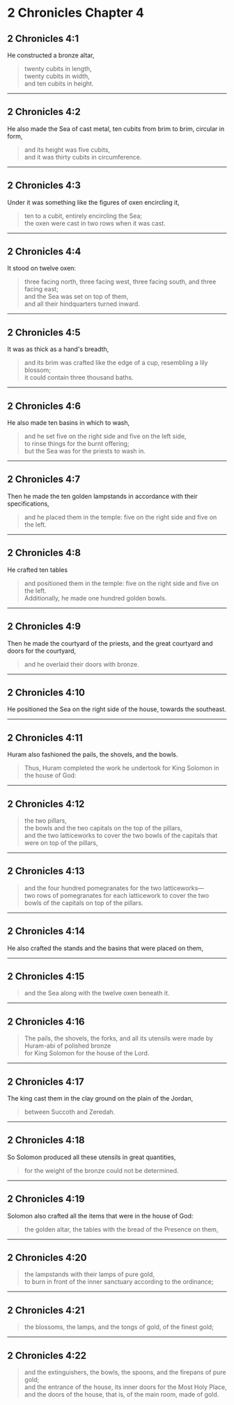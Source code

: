 # 2 Chronicles Chapter 4

## 2 Chronicles 4:1

He constructed a bronze altar,

> twenty cubits in length,  
> twenty cubits in width,  
> and ten cubits in height.

---

## 2 Chronicles 4:2

He also made the Sea of cast metal, ten cubits from brim to brim, circular in form,

> and its height was five cubits,  
> and it was thirty cubits in circumference.

---

## 2 Chronicles 4:3

Under it was something like the figures of oxen encircling it,

> ten to a cubit, entirely encircling the Sea;  
> the oxen were cast in two rows when it was cast.

---

## 2 Chronicles 4:4

It stood on twelve oxen:

> three facing north, three facing west, three facing south, and three facing east;  
> and the Sea was set on top of them,  
> and all their hindquarters turned inward.

---

## 2 Chronicles 4:5

It was as thick as a hand's breadth,

> and its brim was crafted like the edge of a cup, resembling a lily blossom;  
> it could contain three thousand baths.

---

## 2 Chronicles 4:6

He also made ten basins in which to wash,

> and he set five on the right side and five on the left side,  
> to rinse things for the burnt offering;  
> but the Sea was for the priests to wash in.

---

## 2 Chronicles 4:7

Then he made the ten golden lampstands in accordance with their specifications,

> and he placed them in the temple: five on the right side and five on the left.

---

## 2 Chronicles 4:8

He crafted ten tables

> and positioned them in the temple: five on the right side and five on the left.  
> Additionally, he made one hundred golden bowls.

---

## 2 Chronicles 4:9

Then he made the courtyard of the priests, and the great courtyard and doors for the courtyard,

> and he overlaid their doors with bronze.

---

## 2 Chronicles 4:10

He positioned the Sea on the right side of the house, towards the southeast.

---

## 2 Chronicles 4:11

Huram also fashioned the pails, the shovels, and the bowls.

> Thus, Huram completed the work he undertook for King Solomon in the house of God:

---

## 2 Chronicles 4:12

> the two pillars,  
> the bowls and the two capitals on the top of the pillars,  
> and the two latticeworks to cover the two bowls of the capitals that were on top of the pillars,

---

## 2 Chronicles 4:13

> and the four hundred pomegranates for the two latticeworks—  
> two rows of pomegranates for each latticework to cover the two bowls of the capitals on top of the pillars.

---

## 2 Chronicles 4:14

He also crafted the stands and the basins that were placed on them,

---

## 2 Chronicles 4:15

> and the Sea along with the twelve oxen beneath it.

---

## 2 Chronicles 4:16

> The pails, the shovels, the forks, and all its utensils were made by Huram-abi of polished bronze  
> for King Solomon for the house of the Lord.

---

## 2 Chronicles 4:17

The king cast them in the clay ground on the plain of the Jordan,

> between Succoth and Zeredah.

---

## 2 Chronicles 4:18

So Solomon produced all these utensils in great quantities,

> for the weight of the bronze could not be determined.

---

## 2 Chronicles 4:19

Solomon also crafted all the items that were in the house of God:

> the golden altar, the tables with the bread of the Presence on them,

---

## 2 Chronicles 4:20

> the lampstands with their lamps of pure gold,  
> to burn in front of the inner sanctuary according to the ordinance;

---

## 2 Chronicles 4:21

> the blossoms, the lamps, and the tongs of gold, of the finest gold;

---

## 2 Chronicles 4:22

> and the extinguishers, the bowls, the spoons, and the firepans of pure gold;  
> and the entrance of the house, its inner doors for the Most Holy Place, and the doors of the house, that is, of the main room, made of gold.
